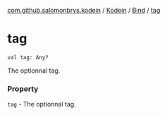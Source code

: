 [com.github.salomonbrys.kodein](../../index.md) / [Kodein](../index.md) / [Bind](index.md) / [tag](.)

# tag

`val tag: Any?`

The optionnal tag.

### Property

`tag` - The optionnal tag.